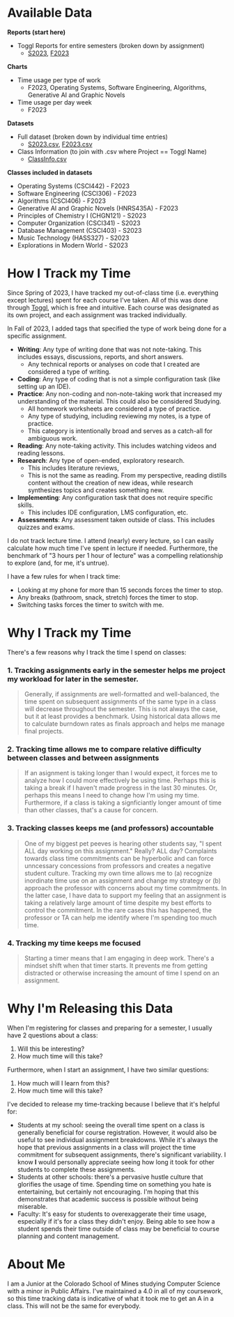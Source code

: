 # Available Data

**Reports (start here)**
* Toggl Reports for entire semesters (broken down by assignment)
  * [S2023](data/S2023.csv), [F2023](data/F2023.csv)
 
**Charts**
* Time usage per type of work
  * F2023, Operating Systems, Software Engineering, Algorithms, Generative AI and Graphic Novels
* Time usage per day week
  * F2023
 
**Datasets**
* Full dataset (broken down by individual time entries)
  * [S2023.csv](S2023.csv), [F2023.csv](F2023.csv)
* Class Information (to join with .csv where Project == Toggl Name)
  * [ClassInfo.csv](data/ClassInfo.csv)

 **Classes included in datasets**
 * Operating Systems (CSCI442) - F2023
 * Software Engineering (CSCI306) - F2023
 * Algorithms (CSCI406) - F2023
 * Generative AI and Graphic Novels (HNRS435A) - F2023
 * Principles of Chemistry I (CHGN121) - S2023
 * Computer Organization (CSCI341) - S2023
 * Database Management (CSCI403) - S2023
 * Music Technology (HASS327) - S2023
 * Explorations in Modern World - S2023

# How I Track my Time

Since Spring of 2023, I have tracked my out-of-class time (i.e. everything except lectures) spent for each course I've taken. All of this was done through [Toggl](https://track.toggl.com/timer), which is free and intuitive. Each course was designated as its own project, and each assignment was tracked individually. 

In Fall of 2023, I added tags that specified the type of work being done for a specific assignment.

* **Writing**: Any type of writing done that was not note-taking. This includes essays, discussions, reports, and short answers.
  * Any technical reports or analyses on code that I created are considered a type of writing. 
* **Coding**: Any type of coding that is not a simple configuration task (like setting up an IDE).
* **Practice**: Any non-coding and non-note-taking work that increased my understanding of the material. This could also be considered Studying. 
  * All homework worksheets are considered a type of practice.
  * Any type of studying, including reviewing my notes, is a type of practice.
  * This category is intentionally broad and serves as a catch-all for ambiguous work. 
* **Reading**: Any note-taking activity. This includes watching videos and reading lessons.
* **Research**: Any type of open-ended, exploratory research.
  * This includes literature reviews,
  * This is not the same as reading. From my perspective, reading distills content without the creation of new ideas, while research synthesizes topics and creates something new.
* **Implementing**: Any configuration task that does not require specific skills.
  * This includes IDE configuration, LMS configuration, etc.
* **Assessments**: Any assessment taken outside of class. This includes quizzes and exams.

I do not track lecture time. I attend (nearly) every lecture, so I can easily calculate how much time I've spent in lecture if needed. Furthermore, the benchmark of "3 hours per 1 hour of lecture" was a compelling relationship to explore (and, for me, it's untrue). 

I have a few rules for when I track time: 
* Looking at my phone for more than 15 seconds forces the timer to stop.
* Any breaks (bathroom, snack, stretch) forces the timer to stop.
* Switching tasks forces the timer to switch with me.

# Why I Track my Time

There's a few reasons why I track the time I spend on classes: 

### 1. Tracking assignments early in the semester helps me project my workload for later in the semester. 
> Generally, if assignments are well-formatted and well-balanced, the time spent on subsequent assignments of the same type in a class will decrease throughout the semester. This is not always the case, but it at least provides a benchmark. Using historical data allows me to calculate burndown rates as finals approach and helps me manage final projects. 
### 2. Tracking time allows me to compare relative difficulty between classes and between assignments
> If an asignment is taking longer than I would expect, it forces me to analyze how I could more effectively be using time. Perhaps this is taking a break if I haven't made progress in the last 30 minutes. Or, perhaps this means I need to change how I'm using my time. Furthermore, if a class is taking a signficiantly longer amount of time than other classes, that's a cause for concern. 
### 3. Tracking classes keeps me (and professors) accountable
> One of my biggest pet peeves is hearing other students say, "I spent ALL day working on this assignment." Really? ALL day? Complaints towards class time commitments can be hyperbolic and can force unncessary concessions from professors and creates a negative student culture. Tracking my own time allows me to (a) recognize inordinate time use on an assignment and change my strategy or (b) approach the professor with concerns about my time commitments. In the latter case, I have data to support my feeling that an assignment is taking a relatively large amount of time despite my best efforts to control the commitment. In the rare cases this has happened, the professor or TA can help me identify where I'm spending too much time.
### 4. Tracking my time keeps me focused
> Starting a timer means that I am engaging in deep work. There's a mindset shift when that timer starts. It prevents me from getting distracted or otherwise increasing the amount of time I spend on an assignment. 

# Why I'm Releasing this Data

When I'm registering for classes and preparing for a semester, I usually have 2 questions about a class: 
1. Will this be interesting?
2. How much time will this take?

Furthermore, when I start an assignment, I have two similar questions:
1. How much will I learn from this?
2. How much time will this take? 

I've decided to release my time-tracking because I believe that it's helpful for: 
* Students at my school: seeing the overall time spent on a class is generally beneficial for course registration. However, it would also be useful to see individual assignment breakdowns. While it's always the hope that previous assignments in a class will project the time commitment for subsequent assignments, there's significant variability. I know **I** would personally appreciate seeing how long it took for other students to complete these assignments.
* Students at other schools: there's a pervasive hustle culture that glorifies the usage of time. Spending time on something you hate is entertaining, but certainly not encouraging. I'm hoping that this demonstrates that academic success is possible without being miserable. 
* Faculty: It's easy for students to overexaggerate their time usage, especially if it's for a class they didn't enjoy. Being able to see how a student spends their time outside of class may be beneficial to course planning and content management.

# About Me

I am a Junior at the Colorado School of Mines studying Computer Science with a minor in Public Affairs. I've maintained a 4.0 in all of my coursework, so this time tracking data is indicative of what it took me to get an A in a class. This will not be the same for everybody. 
